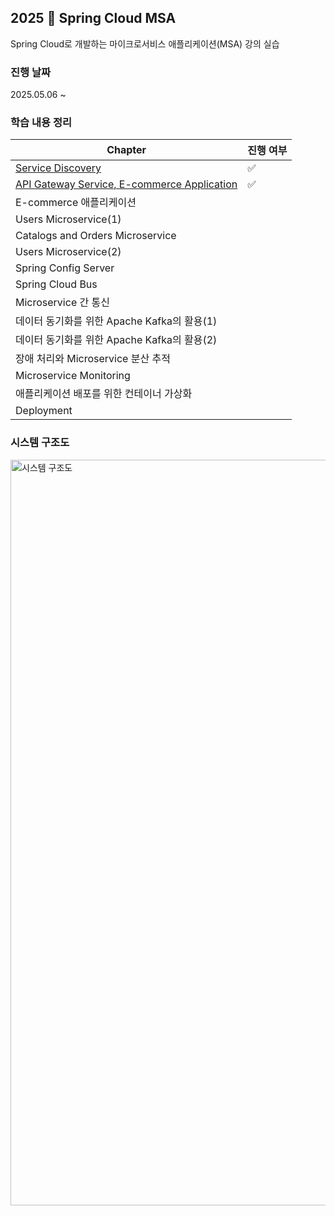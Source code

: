 ## 2025 🍃 Spring Cloud MSA
Spring Cloud로 개발하는 마이크로서비스 애플리케이션(MSA) 강의 실습
### 진행 날짜
2025.05.06 ~ 
### 학습 내용 정리
| Chapter | **진행 여부** |
| --- | --- |
| [Service Discovery](https://github.com/sanchaehwa/spring-cloud-msa/blob/main/doc/1.md) |✅|
| [API Gateway Service, E-commerce Application](https://github.com/sanchaehwa/spring-cloud-msa/blob/main/doc/2.md)  |✅||
| E-commerce 애플리케이션 |  |
| Users Microservice(1)|  |
| Catalogs and Orders Microservice|  |
| Users Microservice(2) |  |
| Spring Config Server |  |
| Spring Cloud Bus |  |
| Microservice 간 통신 |  |
| 데이터 동기화를 위한 Apache Kafka의 활용(1) |  |
| 데이터 동기화를 위한 Apache Kafka의 활용(2)|  |
| 장애 처리와 Microservice 분산 추적	 |  |
| Microservice Monitoring |  |
| 애플리케이션 배포를 위한 컨테이너 가상화	 |  |
| Deployment |  |
### 시스템 구조도
<img width="1193" alt="시스템 구조도" src="https://github.com/user-attachments/assets/8640f585-d403-40bd-8c4e-cbb3deefcf13" />
